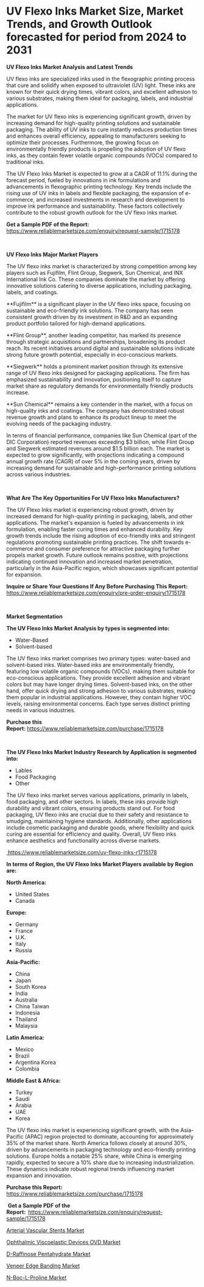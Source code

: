 <p><h1>UV Flexo Inks Market Size, Market Trends, and Growth Outlook forecasted for period from 2024 to 2031</h1></p><p><strong>UV Flexo Inks Market Analysis and Latest Trends</strong></p>
<p><p>UV flexo inks are specialized inks used in the flexographic printing process that cure and solidify when exposed to ultraviolet (UV) light. These inks are known for their quick drying times, vibrant colors, and excellent adhesion to various substrates, making them ideal for packaging, labels, and industrial applications. </p><p>The market for UV flexo inks is experiencing significant growth, driven by increasing demand for high-quality printing solutions and sustainable packaging. The ability of UV inks to cure instantly reduces production times and enhances overall efficiency, appealing to manufacturers seeking to optimize their processes. Furthermore, the growing focus on environmentally friendly products is propelling the adoption of UV flexo inks, as they contain fewer volatile organic compounds (VOCs) compared to traditional inks.</p><p>The UV Flexo Inks Market is expected to grow at a CAGR of 11.1% during the forecast period, fueled by innovations in ink formulations and advancements in flexographic printing technology. Key trends include the rising use of UV inks in labels and flexible packaging, the expansion of e-commerce, and increased investments in research and development to improve ink performance and sustainability. These factors collectively contribute to the robust growth outlook for the UV flexo inks market.</p></p>
<p><strong>Get a Sample PDF of the Report:&nbsp;</strong> <a href="https://www.reliablemarketsize.com/enquiry/request-sample/1715178?utm_campaign=1170&utm_medium=2&utm_source=Github&utm_content=ia&utm_term=10112024&utm_id=uv-flexo-inks">https://www.reliablemarketsize.com/enquiry/request-sample/1715178</a></p>
<p>&nbsp;</p>
<p><strong>UV Flexo Inks Major Market Players</strong></p>
<p><p>The UV flexo inks market is characterized by strong competition among key players such as Fujifilm, Flint Group, Siegwerk, Sun Chemical, and INX International Ink Co. These companies dominate the market by offering innovative solutions catering to diverse applications, including packaging, labels, and coatings.</p><p>**Fujifilm** is a significant player in the UV flexo inks space, focusing on sustainable and eco-friendly ink solutions. The company has seen consistent growth driven by its investment in R&D and an expanding product portfolio tailored for high-demand applications. </p><p>**Flint Group**, another leading competitor, has marked its presence through strategic acquisitions and partnerships, broadening its product reach. Its recent initiatives around digital and sustainable solutions indicate strong future growth potential, especially in eco-conscious markets.</p><p>**Siegwerk** holds a prominent market position through its extensive range of UV flexo inks designed for packaging applications. The firm has emphasized sustainability and innovation, positioning itself to capture market share as regulatory demands for environmentally friendly products increase.</p><p>**Sun Chemical** remains a key contender in the market, with a focus on high-quality inks and coatings. The company has demonstrated robust revenue growth and plans to enhance its product lineup to meet the evolving needs of the packaging industry.</p><p>In terms of financial performance, companies like Sun Chemical (part of the DIC Corporation) reported revenues exceeding $3 billion, while Flint Group and Siegwerk estimated revenues around $1.5 billion each. The market is expected to grow significantly, with projections indicating a compound annual growth rate (CAGR) of over 5% in the coming years, driven by increasing demand for sustainable and high-performance printing solutions across various industries.</p></p>
<p>&nbsp;</p>
<p><strong>What Are The Key Opportunities For UV Flexo Inks Manufacturers?</strong></p>
<p><p>The UV Flexo Inks market is experiencing robust growth, driven by increased demand for high-quality printing in packaging, labels, and other applications. The market's expansion is fueled by advancements in ink formulation, enabling faster curing times and enhanced durability. Key growth trends include the rising adoption of eco-friendly inks and stringent regulations promoting sustainable printing practices. The shift towards e-commerce and consumer preference for attractive packaging further propels market growth. Future outlook remains positive, with projections indicating continued innovation and increased market penetration, particularly in the Asia-Pacific region, which showcases significant potential for expansion.</p></p>
<p><strong>Inquire or Share Your Questions If Any Before Purchasing This Report:</strong> <a href="https://www.reliablemarketsize.com/enquiry/pre-order-enquiry/1715178?utm_campaign=1170&utm_medium=2&utm_source=Github&utm_content=ia&utm_term=10112024&utm_id=uv-flexo-inks">https://www.reliablemarketsize.com/enquiry/pre-order-enquiry/1715178</a></p>
<p>&nbsp;</p>
<p><strong>Market Segmentation</strong></p>
<p><strong>The UV Flexo Inks Market Analysis by types is segmented into:</strong></p>
<p><ul><li>Water-Based</li><li>Solvent-based</li></ul></p>
<p><p>The UV flexo inks market comprises two primary types: water-based and solvent-based inks. Water-based inks are environmentally friendly, featuring low volatile organic compounds (VOCs), making them suitable for eco-conscious applications. They provide excellent adhesion and vibrant colors but may have longer drying times. Solvent-based inks, on the other hand, offer quick drying and strong adhesion to various substrates, making them popular in industrial applications. However, they contain higher VOC levels, raising environmental concerns. Each type serves distinct printing needs in various industries.</p></p>
<p><strong>Purchase this Report:&nbsp;</strong><a href="https://www.reliablemarketsize.com/purchase/1715178?utm_campaign=1170&utm_medium=2&utm_source=Github&utm_content=ia&utm_term=10112024&utm_id=uv-flexo-inks">https://www.reliablemarketsize.com/purchase/1715178</a></p>
<p>&nbsp;</p>
<p><strong>The UV Flexo Inks Market Industry Research by Application is segmented into:</strong></p>
<p><ul><li>Lables</li><li>Food Packaging</li><li>Other</li></ul></p>
<p><p>The UV flexo inks market serves various applications, primarily in labels, food packaging, and other sectors. In labels, these inks provide high durability and vibrant colors, ensuring products stand out. For food packaging, UV flexo inks are crucial due to their safety and resistance to smudging, maintaining hygiene standards. Additionally, other applications include cosmetic packaging and durable goods, where flexibility and quick curing are essential for efficiency and quality. Overall, UV flexo inks enhance aesthetics and functionality across diverse markets.</p></p>
<p><a href="https://www.reliablemarketsize.com/uv-flexo-inks-r1715178?utm_campaign=1170&utm_medium=2&utm_source=Github&utm_content=ia&utm_term=10112024&utm_id=uv-flexo-inks">&nbsp;https://www.reliablemarketsize.com/uv-flexo-inks-r1715178</a></p>
<p><strong>In terms of Region, the UV Flexo Inks Market Players available by Region are:</strong></p>
<p>
    <p> <strong> North America: </strong>
        <ul>
            <li>United States</li>
            <li>Canada</li>
        </ul>
        </p> 
    <p> <strong> Europe: </strong>
        <ul>
            <li>Germany</li>
            <li>France</li>
            <li>U.K.</li>
            <li>Italy</li>
            <li>Russia</li>
        </ul>
        </p> 
    <p> <strong> Asia-Pacific: </strong>
        <ul>
            <li>China</li>
            <li>Japan</li>
            <li>South Korea</li>
            <li>India</li>
            <li>Australia</li>
            <li>China Taiwan</li>
            <li>Indonesia</li>
            <li>Thailand</li>
            <li>Malaysia</li>
        </ul>
        </p> 
    <p> <strong> Latin America: </strong>
        <ul>
            <li>Mexico</li>
            <li>Brazil</li>
            <li>Argentina Korea</li>
            <li>Colombia</li>
        </ul>
        </p> 
    <p> <strong> Middle East & Africa: </strong>
        <ul>
            <li>Turkey</li>
            <li>Saudi</li>
            <li>Arabia</li>
            <li>UAE</li>
            <li>Korea</li>
        </ul>
    </p>
    </p>
<p><p>The UV flexo inks market is experiencing significant growth, with the Asia-Pacific (APAC) region projected to dominate, accounting for approximately 35% of the market share. North America follows closely at around 30%, driven by advancements in packaging technology and eco-friendly printing solutions. Europe holds a notable 25% share, while China is emerging rapidly, expected to secure a 10% share due to increasing industrialization. These dynamics indicate robust regional trends influencing market expansion and innovation.</p></p>
<p><strong>Purchase this Report: </strong><a href="https://www.reliablemarketsize.com/purchase/1715178?utm_campaign=1170&utm_medium=2&utm_source=Github&utm_content=ia&utm_term=10112024&utm_id=uv-flexo-inks">https://www.reliablemarketsize.com/purchase/1715178</a></p>
<p>&nbsp;<strong>Get a Sample PDF of the Report:&nbsp;&nbsp;</strong><a href="https://www.reliablemarketsize.com/enquiry/request-sample/1715178?utm_campaign=1170&utm_medium=2&utm_source=Github&utm_content=ia&utm_term=10112024&utm_id=uv-flexo-inks">https://www.reliablemarketsize.com/enquiry/request-sample/1715178</a></p>
<p><strong></strong></p>
<p><p><a href="https://issuu.com/reportprime-2/docs/arterial-vascular-stents-market-siz_0f8fd61343154b?utm_campaign=1170&utm_medium=2&utm_source=Github&utm_content=ia&utm_term=10112024&utm_id=uv-flexo-inks">Arterial Vascular Stents Market</a></p><p><a href="https://issuu.com/reportprime-2/docs/ophthalmic-viscoelastic-devices-ovd_9994ce040fcb32?utm_campaign=1170&utm_medium=2&utm_source=Github&utm_content=ia&utm_term=10112024&utm_id=uv-flexo-inks">Ophthalmic Viscoelastic Devices OVD Market</a></p><p><a href="https://www.linkedin.com/pulse/d-raffinose-pentahydrate-market-size-growth-industry-analysis-dwwlf?utm_campaign=1170&utm_medium=2&utm_source=Github&utm_content=ia&utm_term=10112024&utm_id=uv-flexo-inks">D-Raffinose Pentahydrate Market</a></p><p><a href="https://github.com/canardmmhainesa/Market-Research-Report-List-1/blob/main/veneer-edge-banding-market.md?utm_campaign=1170&utm_medium=2&utm_source=Github&utm_content=ia&utm_term=10112024&utm_id=uv-flexo-inks">Veneer Edge Banding Market</a></p><p><a href="https://www.linkedin.com/pulse/n-boc-l-proline-market-research-report-forecast-growth-prospects-mgeqf?utm_campaign=1170&utm_medium=2&utm_source=Github&utm_content=ia&utm_term=10112024&utm_id=uv-flexo-inks">N-Boc-L-Proline Market</a></p></p>